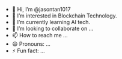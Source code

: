 - 👋 Hi, I’m @jasontan1017
- 👀 I’m interested in Blockchain Technology.
- 🌱 I’m currently learning AI tech.
- 💞️ I’m looking to collaborate on ...
- 📫 How to reach me ...
- 😄 Pronouns: ...
- ⚡ Fun fact: ...

<!---
jasontan1017/jasontan1017 is a ✨ special ✨ repository because its `README.md` (this file) appears on your GitHub profile.
You can click the Preview link to take a look at your changes.
--->

